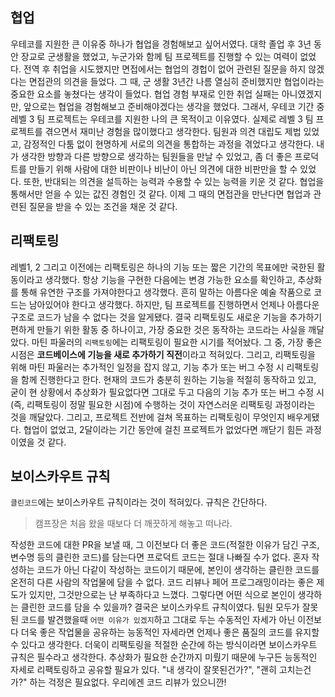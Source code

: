 ## 협업
우테코를 지원한 큰 이유중 하나가 협업을 경험해보고 싶어서였다. 
대학 졸업 후 3년 동안 장교로 군생활을 했었고, 누군가와 함께 팀 프로젝트를 진행할 수 있는 여력이 없었다. 
전역 후 취업을 시도했지만 면접에서는 협업의 경헙이 없어 관련된 질문을 하지 않겠다는 면접관의 의견을 들었다. 
그 때, 군 생활 3년간 나름 열심히 준비했지만 협업이라는 중요한 요소를 놓쳤다는 생각이 들었다. 
협업 경험 부재로 인한 취업 실패는 아니였겠지만, 앞으로는 협업을 경험해보고 준비해야겠다는 생각을 했었다. 
그래서, 우테코 기간 중 레벨 3 팀 프로젝트는 우테코를 지원한 나의 큰 목적이고 이유였다. 
실제로 레벨 3 팀 프로젝트를 겪으면서 재미난 경험을 많이했다고 생각한다. 
팀원과 의견 대립도 제법 있었고, 감정적인 다툼 없이 현명하게 서로의 의견을 통합하는 과정을 겪었다고 생각한다. 
내가 생각한 방향과 다른 방향으로 생각하는 팀원들을 만날 수 있었고, 좀 더 좋은 프로덕트를 만들기 위해 사람에 대한 비판이나 비난이 아닌 의견에 대한 비판만을 할 수 있었다. 
또한, 반대되는 의견을 설득하는 능력과 수용할 수 있는 능력을 키운 것 같다. 
협업을 통해서만 얻을 수 있는 값진 경험인 것 같다. 
이제 그 때의 면접관을 만난다면 협업과 관련된 질문을 받을 수 있는 조건을 채운 것 같다.

## 리팩토링
레벨1, 2 그리고 이전에는 리팩토링은 하나의 기능 또는 짧은 기간의 목표에만 국한된 활동이라고 생각했다. 
항상 기능을 구현한 다음에는 변경 가능한 요소를 확인하고, 추상화를 통해 유연한 구조를 가져야한다고 생각했다. 
흔히 말하는 아름다운 예술 작품으로 코드는 남아있어야 한다고 생각했다. 
하지만, 팀 프로젝트를 진행하면서 언제나 아름다운 구조로 코드가 남을 수 없다는 것을 알게됐다. 
결국 리팩토링도 새로운 기능을 추가하기 편하게 만들기 위한 활동 중 하나이고, 가장 중요한 것은 동작하는 코드라는 사실을 깨달았다. 
마틴 파울러의 `리팩토링`에는 리팩토링이 필요한 시기를 적어놨다. 
그 중, 가장 좋은 시점은 **코드베이스에 기능을 새로 추가하기 직전**이라고 적혀있다. 
그리고, 리팩토링을 위해 마틴 파울러는 추가적인 일정을 잡지 않고, 기능 추가 또는 버그 수정 시 리팩토링을 함께 진행한다고 한다. 
현재의 코드가 충분히 원하는 기능을 적절히 동작하고 있고, 굳이 현 상황에서 추상화가 필요없다면 그대로 두고 다음의 기능 추가 또는 버그 수정 시(즉, 리팩토링이 정말 필요한 시점)에 수행하는 것이 자연스러운 리팩토링 과정이라는 것을 깨달았다. 
그리고, 프로젝트 전반에 걸쳐 목표하는 리팩토링이 무엇인지 배우게됐다. 
협업이 없었고, 2달이라는 기간 동안에 걸친 프로젝트가 없었다면 깨닫기 힘든 과정이였을 것 같다.

## 보이스카우트 규칙
`클린코드`에는 보이스카우트 규칙이라는 것이 적혀있다. 
규칙은 간단하다.

> 캠프장은 처음 왔을 때보다 더 깨끗하게 해놓고 떠나라.

작성한 코드에 대한 PR을 보낼 때, 그 이전보다 더 좋은 코드(적절한 이유가 담긴 구조, 변수명 등의 클린한 코드)를 담는다면 프로덕트 코드는 절대 나빠질 수가 없다. 
혼자 작성하는 코드가 아닌 다같이 작성하는 코드이기 때문에, 본인이 생각하는 클린한 코드를 온전히 다른 사람의 작업물에 담을 수 없다. 
코드 리뷰나 페어 프로그래밍이라는 좋은 제도가 있지만, 그것만으로는 난 부족하다고 느꼈다. 
그렇다면 어떤 식으로 본인이 생각하는 클린한 코드를 담을 수 있을까? 
결국은 보이스카우트 규칙이였다. 
팀원 모두가 잘못된 코드를 발견했을때 `어떤 이유가 있겠지`하고 그대로 두는 수동적인 자세가 아닌 이전보다 더욱 좋은 작업물을 공유하는 능동적인 자세라면 언제나 좋은 품질의 코드를 유지할 수 있다고 생각한다. 
더욱이 리팩토링을 적절한 순간에 하는 방식이라면 보이스카우트 규칙은 필수라고 생각한다. 
추상화가 필요한 순간까지 미뤘기 때문에 누구든 능동적인 자세로 리팩토링하고 공유할 필요가 있다. 
"내 생각이 잘못된건가?", "괜히 고치는건가?" 하는 걱정은 필요없다. 
우리에겐 코드 리뷰가 있으니깐! 
